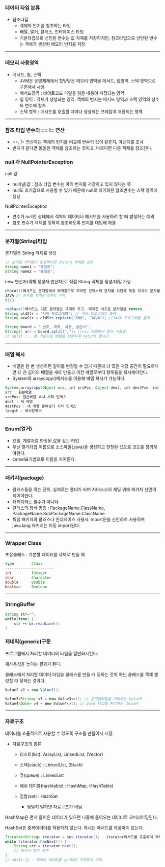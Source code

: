 ### 데이터 타입 분류

- 참조타입
    - 객체의 번지를 참조하는 타입
    - 배열, 열거, 클래스, 인터페이스 타입
    - 기본타입으로 선언된 변수는 값 자체를 저장하지만, 참조타입으로 선언된 변수는 객체가 생성된 메모리 번지를 저장

---

### 메모리 사용영역

- 메서드, 힙, 스택
    - JVM은 운영체제에서 할당받은 메모리 영역을 메서드, 힙영역, 스택 영역으로 구분해서 사용
    - 메서드영역 : 바이트코드 파일을 읽은 내용이 저장되는 영역
    - 힙 영역 : 객체가 생성되는 영역. 객체의 번지는 메서드 영역과 스택 영역의 상수와 변수에 참조
    - 스텍 영역 : 메서드를 호출할 때마다 생성되는 프레임이 저장되는 영역

---

### 참조 타입 변수의 == != 연산

- ==, != 연산자는 객체의 번지를 비교해 변수의 값이 같은지, 아닌지를 조사
- 번지가 같다면 동일한 객체를 참조하는 것이고, 다르다면 다른 객체를 참조한다.

### null 과 NullPointerException

null 값

- null(널)값 : 참조 타입 변수는 아직 번지를 저장하고 있지 않다는 뜻
- null도 초기값으로 사용할 수 있기 때문에 null로 최기화된 참조변수는 스택 영역에 생성

NullPointerException

- 변수가 null인 상태에서 객체의 데이터나 메서드를 사용하려 할 때 발생하는 예외
- 참조 변수가 객체를 정확히 참조하도록 번지를 대입해 해결

---

### 문자열(String)타입

문자열은 String 객체로 생성

```java
// 문자열 리터럴이 동일하다면 String 객체를 공유
String name1 = "홍길동";
String name2 = "홍길동";
```

new 연산자(객체 생성자 연산자)로 직접 String 객체를 생성/대입 가능

```java
charAt()메서드는 문자열에서 매개값으로 주어진 인덱스의 문자를 리턴해 특정 위치의 문자를 얻을 수 있다
JAVA // 문자열 위치는 0부터 시작
0123

replace()메서드는 기존 문자열은 그대로 두고, 대체한 새로운 문자열을 return
String oldStr = "자바 프로그래밍"; // 자바 프로그래밍 출력
String newStr = oldStr.replace("자바", "JAVA"); //JAVA 프로그래밍 출력

String board = " 번호, 제목, 내용, 글쓴이";
String[] arr = board.split(","); //csv 파일에서 많이 사용함.
// split : , 를 기준으로 배열을 생성하여 return 합니다.
```

---

### 배열 복사

- 배열은 한 번 생성하면 길이를 변경할 수 없기 때문에 더 많은 저장 공간이 필요하다면 더 큰 길이의 배열을 새로 만들고 이전 배열로부터 항목들을 복사해야한다.
- System의 arraycopy()메서드를 이용해 배열 복사가 가능하다.

```java
System.arraycopy(Object src, int srcPos, Object dest, int destPos, int length);
src : 원본배열  
srcPos: 원본배열 복사 시작 인덱스 
dest : 새 배열  
destPos : 새 배열 붙여넣기 시작 인덱스 
length : 복사항목수
```

---

### Enum(열거)

- 요일, 계절처럼 한정된 값을 갖는 타입
- 우선 열거타입 이름으로 소스파일(.java)을 생성하고 한정된 값으로 코드를 정의해야한다.
- camel표기법으로 이름을 지어준다.

---

### 패키지(package)

- 클래스들을 묶는 단위, 실제로는 폴더가 되며 자바소스의 제일 위에 패키지 선언이 되어야한다.
- 패키지화는 필수가 아니다.
- 클래스의 정식 명칭 : PackageName.ClassName, PackageName.SubPackageName.ClassName
- 특정 패키지의 클래스나 인터페이스 사용시 import문을 선언하여 사용하며 java.lang 패키지는 자동 import된다.

---

### Wrapper Class

포장클래스 : 기본형 데이터를 객체로 만들 때

```java
type        Class
----------------------
int         Integer
char        Character
double      Double
boolean     Boolean
```

---

### StringBuffer

```java
String str="";
while(true) {
	str += br.readLine();
}
```

### 제네릭(generic)구문

프로그램에서 처리할 데이터의 타입을 일반화시킨다.

재사용성을 높이는 결과가 된다.

클래스에서 처리할 데이터 타입을 클래스를 만들 때 정하는 것이 아닌 클래스를 객체 생성할 때 정하는 것이다.

```java
Value2 v2 = new Value2();

Value3<String> v3 = new Value3<>(); // 문자열타입을 처리하는 Value3
Value4<Date> v4 = new Value4<>(); // Date 타입을 처리하는 Value4
```

---

### 자료구조

데이터를 효율적으로 사용할 수 있도록 구조를 만들어서 저장.

- 자료구조의 종류
    - 리스트(list): ArrayList, LinkedList, (Vector)
    - 스텍(stack) : LinkedList, (Stack)
    - 큐(queue) : LinkedList
    - 해쉬 테이블(hashtable) : HashMap, (HashTable)
    - 집합(set) : HashSet
        
        * 엄밀히 말하면 자료구조가 아님
        

HashMap은 먼저 들어온 데이터가 있으면 나중에 들어오는 데이터로 오버라이딩된다.

HashSet은 중복데이터를 허용하지 않는다. 꺼내는 메서드를 제공하지 않는다.

```java
Iterator<String> iterator = set.iterator(); - iterator메서드를 호출하여 객체를 가져온다
while (iterator.hasNext()) {
	String str = iterator.next();
	// 데이터 처리 부분
}
// while {} - 객체의 데이터를 순서대로 가져와서 처리.
```